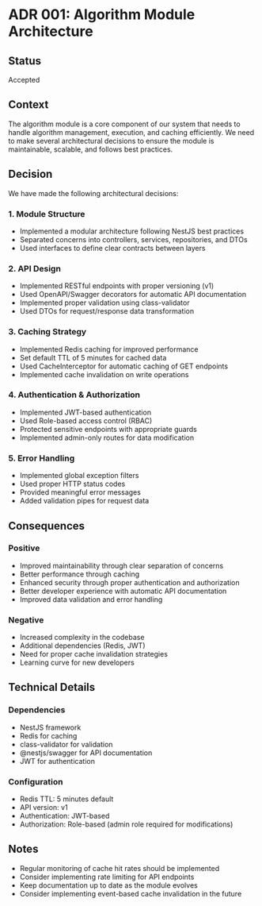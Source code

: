 # ADR 001: Algorithm Module Architecture

## Status

Accepted

## Context

The algorithm module is a core component of our system that needs to handle algorithm management, execution, and caching efficiently. We need to make several architectural decisions to ensure the module is maintainable, scalable, and follows best practices.

## Decision

We have made the following architectural decisions:

### 1. Module Structure
- Implemented a modular architecture following NestJS best practices
- Separated concerns into controllers, services, repositories, and DTOs
- Used interfaces to define clear contracts between layers

### 2. API Design
- Implemented RESTful endpoints with proper versioning (v1)
- Used OpenAPI/Swagger decorators for automatic API documentation
- Implemented proper validation using class-validator
- Used DTOs for request/response data transformation

### 3. Caching Strategy
- Implemented Redis caching for improved performance
- Set default TTL of 5 minutes for cached data
- Used CacheInterceptor for automatic caching of GET endpoints
- Implemented cache invalidation on write operations

### 4. Authentication & Authorization
- Implemented JWT-based authentication
- Used Role-based access control (RBAC)
- Protected sensitive endpoints with appropriate guards
- Implemented admin-only routes for data modification

### 5. Error Handling
- Implemented global exception filters
- Used proper HTTP status codes
- Provided meaningful error messages
- Added validation pipes for request data

## Consequences

### Positive
- Improved maintainability through clear separation of concerns
- Better performance through caching
- Enhanced security through proper authentication and authorization
- Better developer experience with automatic API documentation
- Improved data validation and error handling

### Negative
- Increased complexity in the codebase
- Additional dependencies (Redis, JWT)
- Need for proper cache invalidation strategies
- Learning curve for new developers

## Technical Details

### Dependencies
- NestJS framework
- Redis for caching
- class-validator for validation
- @nestjs/swagger for API documentation
- JWT for authentication

### Configuration
- Redis TTL: 5 minutes default
- API version: v1
- Authentication: JWT-based
- Authorization: Role-based (admin role required for modifications)

## Notes

- Regular monitoring of cache hit rates should be implemented
- Consider implementing rate limiting for API endpoints
- Keep documentation up to date as the module evolves
- Consider implementing event-based cache invalidation in the future